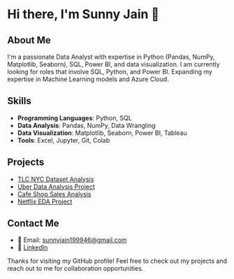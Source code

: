 # Hi there, I'm Sunny Jain 👋

## About Me
I'm a passionate Data Analyst with expertise in Python (Pandas, NumPy, Matplotlib, Seaborn), SQL, Power BI, and data visualization. I am currently looking for roles that involve SQL, Python, and Power BI.
Expanding my expertise in Machine Learning models and Azure Cloud.

## Skills
- **Programming Languages**: Python, SQL
- **Data Analysis**: Pandas, NumPy, Data Wrangling
- **Data Visualization**: Matplotlib, Seaborn, Power BI, Tableau
- **Tools**: Excel, Jupyter, Git, Colab

## Projects
- [TLC NYC Dataset Analysis](https://github.com/sunnyjain19/Data-Analytics-Portfolio/blob/f5e27994e327a49854b1cd1ad6204f7e42dcef81/NYC_TLC_Project.ipynb)
- [Uber Data Analysis Project](https://github.com/sunnyjain19/Data-Analytics-Portfolio/blob/5170556f9fabdc0d9f4d329c959b08e5cbeca7a5/Uber%20project.ipynb)
- [Cafe Shop Sales Analysis](https://github.com/sunnyjain19/Data-Analytics-Portfolio/blob/f5e27994e327a49854b1cd1ad6204f7e42dcef81/cafe%20shop%20MS%20SQL%20code.sql)
- [Netflix EDA Project](https://github.com/sunnyjain19/Data-Analytics-Portfolio/blob/f5e27994e327a49854b1cd1ad6204f7e42dcef81/OTT%20Project%20Python%20code.ipynb)

## Contact Me
- 📧 Email: sunnyjain199946@gmail.com
- 💼 [LinkedIn](https://www.linkedin.com/in/sunny-jain-3109091b1/)
<!-- - 🐦 [Twitter](https://twitter.com/<your-username>) -->
<!-- - 🌐 [Portfolio](https://<your-username>.github.io) -->


Thanks for visiting my GitHub profile! Feel free to check out my projects and reach out to me for collaboration opportunities.
